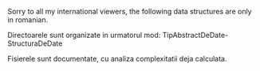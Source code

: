 Sorry to all my international viewers, the following data structures are only in romanian.

Directoarele sunt organizate in urmatorul mod:
TipAbstractDeDate-StructuraDeDate

Fisierele sunt documentate, cu analiza complexitatii deja calculata.